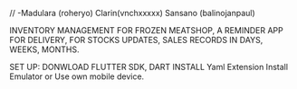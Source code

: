// -Madulara (roheryo)
    Clarin(vnchxxxxx)
    Sansano (balinojanpaul)
    
INVENTORY MANAGEMENT FOR FROZEN MEATSHOP, A REMINDER APP FOR DELIVERY, FOR STOCKS UPDATES, SALES RECORDS IN DAYS, WEEKS, MONTHS.

SET UP: DONWLOAD FLUTTER SDK, DART
INSTALL Yaml Extension 
Install Emulator or Use own mobile device.

